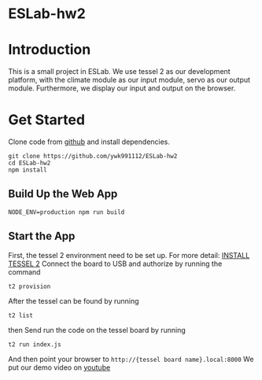 # ESLab-hw2
# Introduction
This is a small project in ESLab. We use tessel 2 as our development platform, with the climate module as our input module, servo as our output module. Furthermore, we display our input and output on the browser.

# Get Started
Clone code from [github](https://github.com/ywk991112/ESLab-hw2) and install dependencies.
```
git clone https://github.com/ywk991112/ESLab-hw2
cd ESLab-hw2
npm install
```
## Build Up the Web App
```
NODE_ENV=production npm run build
```
## Start the App
First, the tessel 2 environment need to be set up. For more detail: [INSTALL TESSEL 2](http://tessel.github.io/t2-start/)
Connect the board to USB and authorize by running the command
```
t2 provision
```
After the tessel can be found by running
```
t2 list
```
then Send run the code on the tessel board by running
```
t2 run index.js
```
And then point your browser to `http://{tessel board name}.local:8000`
We put our demo video on [youtube](https://www.youtube.com/watch?v=Bf1pBLWhoic)
